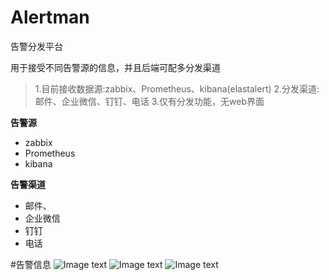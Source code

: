 # Alertman
告警分发平台

用于接受不同告警源的信息，并且后端可配多分发渠道


>1.目前接收数据源:zabbix、Prometheus、kibana(elastalert)
>2.分发渠道:邮件、企业微信、钉钉、电话
>3.仅有分发功能，无web界面


**告警源**
- zabbix
- Prometheus
- kibana

**告警渠道**
- 邮件、
- 企业微信
- 钉钉
- 电话


#告警信息
![Image text](https://raw.githubusercontent.com/gecailong/Alertman/master/Alertman/img/%E5%91%8A%E8%AD%A6%E4%BF%A1%E6%81%AF.png)
![Image text](https://raw.githubusercontent.com/gecailong/Alertman/master/Alertman/img/%E5%BE%AE%E4%BF%A1%E5%91%8A%E8%AD%A6.png)
![Image text](https://raw.githubusercontent.com/gecailong/Alertman/master/Alertman/img/%E6%8E%A5%E6%94%B6%E4%BA%BA%E4%BF%A1%E6%81%AF.png)

